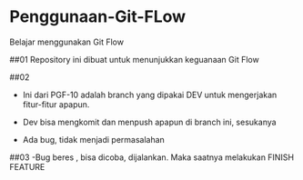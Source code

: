 # Penggunaan-Git-FLow
Belajar menggunakan Git Flow

##01
Repository ini dibuat untuk menunjukkan keguanaan Git Flow

##02
- Ini dari PGF-10 adalah branch yang dipakai DEV untuk mengerjakan fitur-fitur apapun.

- Dev bisa mengkomit dan menpush apapun di branch ini, sesukanya

- Ada bug, tidak menjadi permasalahan

##03
-Bug beres , bisa dicoba, dijalankan. Maka saatnya melakukan FINISH FEATURE

